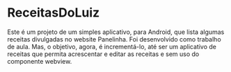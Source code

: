 # ReceitasDoLuiz

Este é um projeto de um simples aplicativo, para Android, que lista algumas receitas divulgadas no website Panelinha.
Foi desenvolvido como trabalho de aula. Mas, o objetivo, agora, é incrementá-lo, até ser um aplicativo de receitas 
que permita acrescentar e editar as receitas e sem uso do componente webview.

